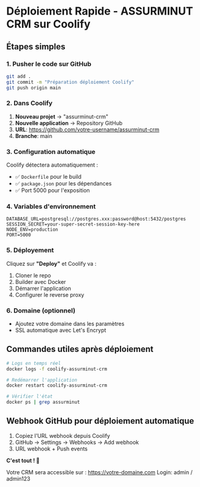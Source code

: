 # Déploiement Rapide - ASSURMINUT CRM sur Coolify

## Étapes simples

### 1. Pusher le code sur GitHub
```bash
git add .
git commit -m "Préparation déploiement Coolify"
git push origin main
```

### 2. Dans Coolify
1. **Nouveau projet** → "assurminut-crm"
2. **Nouvelle application** → Repository GitHub
3. **URL**: https://github.com/votre-username/assurminut-crm
4. **Branche**: main

### 3. Configuration automatique
Coolify détectera automatiquement :
- ✅ `Dockerfile` pour le build
- ✅ `package.json` pour les dépendances
- ✅ Port 5000 pour l'exposition

### 4. Variables d'environnement
```
DATABASE_URL=postgresql://postgres.xxx:password@host:5432/postgres
SESSION_SECRET=your-super-secret-session-key-here
NODE_ENV=production
PORT=5000
```

### 5. Déployement
Cliquez sur **"Deploy"** et Coolify va :
1. Cloner le repo
2. Builder avec Docker
3. Démarrer l'application
4. Configurer le reverse proxy

### 6. Domaine (optionnel)
- Ajoutez votre domaine dans les paramètres
- SSL automatique avec Let's Encrypt

## Commandes utiles après déploiement

```bash
# Logs en temps réel
docker logs -f coolify-assurminut-crm

# Redémarrer l'application
docker restart coolify-assurminut-crm

# Vérifier l'état
docker ps | grep assurminut
```

## Webhook GitHub pour déploiement automatique
1. Copiez l'URL webhook depuis Coolify
2. GitHub → Settings → Webhooks → Add webhook
3. URL webhook + Push events

**C'est tout ! 🎉**

Votre CRM sera accessible sur : https://votre-domaine.com
Login: admin / admin123